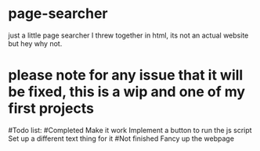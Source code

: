 # page-searcher
just a little page searcher I threw together in html, its not an actual website but hey why not.
# please note for any issue that it will be fixed, this is a wip and one of my first projects
#Todo list:
#Completed
Make it work
Implement a button to run the js script
Set up a different text thing for it
#Not finished
Fancy up the webpage
